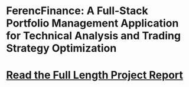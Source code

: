 # FerencFinance: A Full-Stack Portfolio Management Application for Technical Analysis and Trading Strategy Optimization
# [Read the Full Length Project Report](./FerencFinance.pdf)
